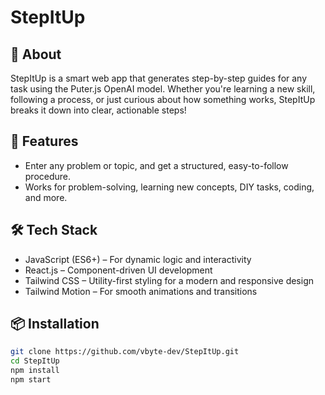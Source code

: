 # StepItUp

## 🚀 About
StepItUp is a smart web app that generates step-by-step guides for any task using the Puter.js OpenAI model. Whether you're learning a new skill, following a process, or just curious about how something works, StepItUp breaks it down into clear, actionable steps!

## 🌟 Features
- Enter any problem or topic, and get a structured, easy-to-follow procedure.
- Works for problem-solving, learning new concepts, DIY tasks, coding, and more.

## 🛠 Tech Stack
- JavaScript (ES6+) – For dynamic logic and interactivity
- React.js – Component-driven UI development
- Tailwind CSS – Utility-first styling for a modern and responsive design
- Tailwind Motion – For smooth animations and transitions

## 📦 Installation
```bash
git clone https://github.com/vbyte-dev/StepItUp.git
cd StepItUp
npm install
npm start
```
